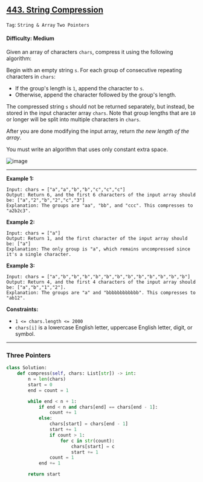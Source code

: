 ## [443. String Compression](https://leetcode.com/problems/string-compression)

```Tag```: ```String & Array``` ```Two Pointers```

#### Difficulty: Medium

Given an array of characters ```chars```, compress it using the following algorithm:

Begin with an empty string ```s```. For each group of consecutive repeating characters in ```chars```:

- If the group's length is ```1```, append the character to ```s```.
- Otherwise, append the character followed by the group's length.

The compressed string ```s``` should not be returned separately, but instead, be stored in the input character array ```chars```. Note that group lengths that are ```10``` or longer will be split into multiple characters in ```chars```.

After you are done modifying the input array, return _the new length of the array_.

You must write an algorithm that uses only constant extra space.

![image](https://github.com/quananhle/Python/assets/35042430/7a2fb804-312d-49c9-9202-47810708c1b5)

---

__Example 1:__
```
Input: chars = ["a","a","b","b","c","c","c"]
Output: Return 6, and the first 6 characters of the input array should be: ["a","2","b","2","c","3"]
Explanation: The groups are "aa", "bb", and "ccc". This compresses to "a2b2c3".
```

__Example 2:__
```
Input: chars = ["a"]
Output: Return 1, and the first character of the input array should be: ["a"]
Explanation: The only group is "a", which remains uncompressed since it's a single character.
```

__Example 3:__
```
Input: chars = ["a","b","b","b","b","b","b","b","b","b","b","b","b"]
Output: Return 4, and the first 4 characters of the input array should be: ["a","b","1","2"].
Explanation: The groups are "a" and "bbbbbbbbbbbb". This compresses to "ab12".
```

__Constraints:__

- ```1 <= chars.length <= 2000```
- ```chars[i]``` is a lowercase English letter, uppercase English letter, digit, or symbol.

---

### Three Pointers

```Python
class Solution:
    def compress(self, chars: List[str]) -> int:
        n = len(chars)
        start = 0
        end = count = 1

        while end < n + 1:
            if end < n and chars[end] == chars[end - 1]:
                count += 1
            else:
                chars[start] = chars[end - 1]
                start += 1
                if count > 1:
                    for c in str(count):
                        chars[start] = c
                        start += 1
                count = 1
            end += 1

        return start
```
